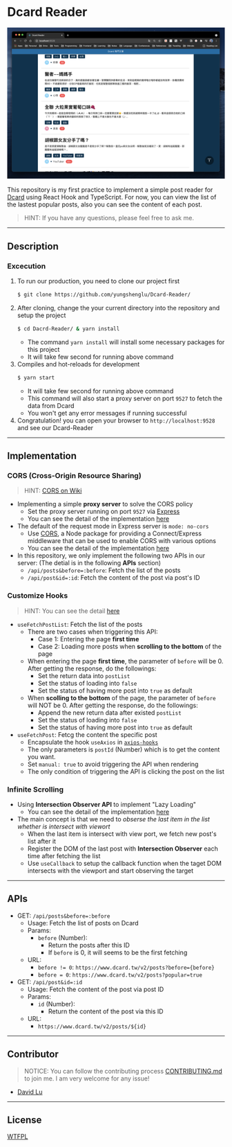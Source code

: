 # Dcard Reader

![](./assets/img/Demo.png)

This repository is my first practice to implement a simple post reader for [Dcard](https://www.dcard.tw) using React Hook and TypeScript. For now, you can view the list of the lastest popular posts, also you can see the content of each post.

> HINT: If you have any questions, please feel free to ask me.

---

## Description

### Excecution

1. To run our production, you need to clone our project first
   ```bash
   $ git clone https://github.com/yungshenglu/Dcard-Reader/
   ```
2. After cloning, change the your current directory into the repository and setup the project
   ```bash
   $ cd Dacrd-Reader/ & yarn install
   ```
   - The command `yarn install` will install some necessary packages for this project
   - It will take few second for running above command
3. Compiles and hot-reloads for development
   ```bash
   $ yarn start
   ```
   - It will take few second for running above command
   - This command will also start a proxy server on port `9527` to fetch the data from Dcard
   - You won't get any error messages if running successful
4. Congratulation! you can open your browser to `http://localhost:9528` and see our Dcard-Reader

---

## Implementation

### CORS (Cross-Origin Resource Sharing)

> HINT: [CORS on Wiki](https://en.wikipedia.org/wiki/Cross-origin_resource_sharing)

- Implementing a simple **proxy server** to solve the CORS policy
   - Set the proxy server running on port `9527` via [Express](https://expressjs.com/)
   - You can see the detail of the implementation [here](./app.js)
- The default of the request mode in Express server is `mode: no-cors`
   - Use [CORS](https://www.npmjs.com/package/cors), a Node package for providing a Connect/Express middleware that can be used to enable CORS with various options
   - You can see the detail of the implementation [here](./app.js)
- In this repository, we only implement the following two APIs in our server: (The detial is in the following **APIs** section)
   - `/api/posts&before=:before`: Fetch the list of the posts
   - `/api/post&id=:id`: Fetch the content of the post via post's ID

### Customize Hooks

> HINT: You can see the detail [here](./src/hooks)

- `useFetchPostList`: Fetch the list of the posts
   - There are two cases when triggering this API:
      - Case 1: Entering the page **first time**
      - Case 2: Loading more posts when **scrolling to the bottom** of the page
   - When entering the page **first time**, the parameter of `before` will be 0. After getting the response, do the followings:
      - Set the return data into `postList`
      - Set the status of loading into `false`
      - Set the status of having more post into `true` as default
   - When **scolling to the bottom** of the page, the parameter of `before` will NOT be 0. After getting the response, do the followings:
      - Append the new return data after existed `postList`
      - Set the status of loading into `false`
      - Set the status of having more post into `true` as default
- `useFetchPost`: Fetcg the content the specific post
   - Encapsulate the hook `useAxios` in [`axios-hooks`](https://www.npmjs.com/package/axios-hooks)
   - The only parameters is `postId` (Number) which is to get the content you want.
   - Set `manual: true` to avoid triggering the API when rendering
   - The only condition of triggering the API is clicking the post on the list

### Infinite Scrolling

- Using **Intersection Observer API** to implement "Lazy Loading"
   - You can see the detail of the implementation [here](./src/views/Home/Home.tsx)
- The main concept is that we need to *obserse the last item in the list whether is intersect with viewort*
   - When the last item is intersect with view port, we fetch new post's list after it
   - Register the DOM of the last post with **Intersection Observer** each time after fetching the list
   - Use `useCallback` to setup the callback function when the taget DOM intersects with the viewport and start observing the target

---
## APIs

- GET: `/api/posts&before=:before`
   - Usage: Fetch the list of posts on Dcard
   - Params:
      - `before` (Number):
         - Return the posts after this ID
         - If `before` is 0, it will seems to be the first fetching
   - URL:
      - `before != 0`: `https://www.dcard.tw/v2/posts?before={before}`
      - `before = 0`: `https://www.dcard.tw/v2/posts?popular=true`
- GET: `/api/post&id=:id`
   - Usage: Fetch the content of the post via post ID
   - Params:
      - `id` (Number):
         - Return the content of the post via this ID
   - URL:
      - `https://www.dcard.tw/v2/posts/${id}`

---

## Contributor

> NOTICE: You can follow the contributing process [CONTRIBUTING.md](CONTRIBUTING.md) to join me. I am very welcome for any issue!

- [David Lu](https://github.com/yungshenglu)

---

## License

[WTFPL](LICENSE)
